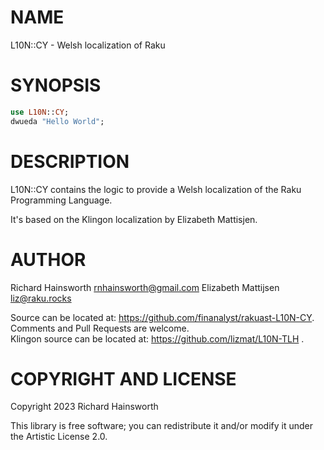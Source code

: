 NAME
====

L10N::CY - Welsh localization of Raku

SYNOPSIS
========

```raku
use L10N::CY;
dwueda "Hello World";
```

DESCRIPTION
===========

L10N::CY contains the logic to provide a Welsh localization of the Raku Programming Language.

It's based on the Klingon localization by Elizabeth Mattisjen.

AUTHOR
======

Richard Hainsworth <rnhainsworth@gmail.com>
Elizabeth Mattijsen <liz@raku.rocks>

Source can be located at: https://github.com/finanalyst/rakuast-L10N-CY. Comments and Pull Requests are welcome.  
Klingon source can be located at: https://github.com/lizmat/L10N-TLH . 

COPYRIGHT AND LICENSE
=====================

Copyright 2023 Richard Hainsworth

This library is free software; you can redistribute it and/or modify it under the Artistic License 2.0.

